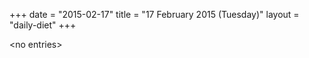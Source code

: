 +++
date = "2015-02-17"
title = "17 February 2015 (Tuesday)"
layout = "daily-diet"
+++

\<no entries\>